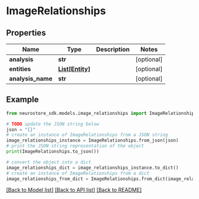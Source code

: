 # ImageRelationships


## Properties

Name | Type | Description | Notes
------------ | ------------- | ------------- | -------------
**analysis** | **str** |  | [optional] 
**entities** | [**List[Entity]**](Entity.md) |  | [optional] 
**analysis_name** | **str** |  | [optional] 

## Example

```python
from neurostore_sdk.models.image_relationships import ImageRelationships

# TODO update the JSON string below
json = "{}"
# create an instance of ImageRelationships from a JSON string
image_relationships_instance = ImageRelationships.from_json(json)
# print the JSON string representation of the object
print(ImageRelationships.to_json())

# convert the object into a dict
image_relationships_dict = image_relationships_instance.to_dict()
# create an instance of ImageRelationships from a dict
image_relationships_from_dict = ImageRelationships.from_dict(image_relationships_dict)
```
[[Back to Model list]](../README.md#documentation-for-models) [[Back to API list]](../README.md#documentation-for-api-endpoints) [[Back to README]](../README.md)


